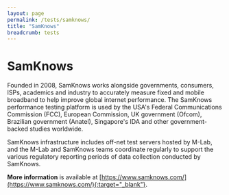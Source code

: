 ```yaml
---
layout: page
permalink: /tests/samknows/
title: "SamKnows"
breadcrumb: tests
---
```


# SamKnows

Founded in 2008, SamKnows works alongside governments, consumers, ISPs, academics and industry to accurately measure fixed and mobile broadband to help improve global internet performance. The SamKnows performance testing platform is used by the USA's Federal Communications Commission (FCC), European Commission, UK government (Ofcom), Brazilian government (Anatel), Singapore's IDA and other government-backed studies worldwide.

SamKnows infrastructure includes off-net test servers hosted by M-Lab, and the M-Lab and SamKnows teams coordinate regularly to support the various regulatory reporting periods of data collection conducted by SamKnows.

**More information** is available at [https://www.samknows.com/](https://www.samknows.com/){:target="_blank"}.